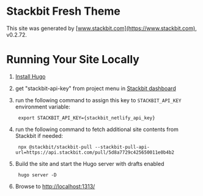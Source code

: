 # Stackbit Fresh Theme

This site was generated by [www.stackbit.com](https://www.stackbit.com), v0.2.72.

# Running Your Site Locally

1. [Install Hugo](https://gohugo.io/getting-started/quick-start/#step-1-install-hugo)

1. get "stackbit-api-key" from project menu in [Stackbit dashboard](https://app.stackbit.com/dashboard)

1. run the following command to assign this key to `STACKBIT_API_KEY` environment variable:

        export STACKBIT_API_KEY={stackbit_netlify_api_key}

1. run the following command to fetch additional site contents from Stackbit if needed:

        npx @stackbit/stackbit-pull --stackbit-pull-api-url=https://api.stackbit.com/pull/5d8a7729c425650011e0b4b2

1. Build the site and start the Hugo server with drafts enabled

        hugo server -D

1. Browse to [http://localhost:1313/](http://localhost:1313/)
